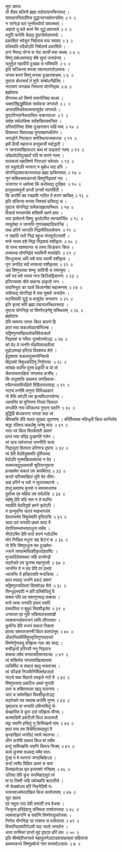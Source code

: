 सूत उवाच  
तौ वीक्ष्य बलिनौ ब्रह्मा तदोपायानचिन्तयत् ।  
सामदानभिदादींश्च युद्धान्तान्सर्वतन्त्रवित् ॥ १ ॥  
न जानेऽहं बलं नूनमेतयोर्वा यथातथम् ।  
अज्ञाते तु बले कामं नैव युद्धं प्रशस्यते ॥ २ ॥  
स्तुतिं करोमि चेदद्य दुष्टयोर्मदमत्तयोः ।  
प्रकाशितं भवेन्नूनं निर्बलत्वं मया स्वयम् ॥ ३ ॥  
वधिष्यति तदैकोऽपि निर्बलत्वे प्रकाशिते ।  
दानं नैवाद्य योग्यं वा भेदः कार्यो मया कथम् ॥ ४ ॥  
विष्णुं प्रबोधयाम्यद्य शेषे सुप्तं जनार्दनम् ।  
चतुर्भुजं महावीर्यं दुःखहा स भविष्यति ॥ ५ ॥  
इति सञ्चिन्त्य मनसा पद्मनालगतोऽब्जजः ।  
जगाम शरणं विष्णुं मनसा दुःखनाशकम् ॥ ६ ॥  
तुष्टाव बोधनार्थं तं शुभैः सम्बोधनैर्हरिम् ।  
नारायणं जगन्नाथं निस्पन्दं योगनिद्रया ॥ ७ ॥  
ब्रह्मोवाच  
दीननाथ हरे विष्णो वामनोत्तिष्ठ माधव ।  
भक्तार्तिहृद्धृषीकेश सर्वावास जगत्पते ॥ ८ ॥  
अन्तर्यामिन्नमेयात्मन्वासुदेव जगत्पते ।  
दुष्टारिनाशनैकाग्रचित्त चक्रगदाधर ॥ ९ ॥  
सर्वज्ञ सर्वलोकेश सर्वशक्तिसमन्वित ।  
उत्तिष्ठोत्तिष्ठ देवेश दुःखनाशन पाहि माम् ॥ १० ॥  
विश्वम्भर विशालाक्ष पुण्यश्रवणकीर्तन ।  
जगद्योने निराकार सर्गस्थित्यन्तकारक ॥ ११ ॥  
इमौ दैत्यौ महाराज हन्तुकामौ मदोद्धतौ ।  
न जानास्यखिलाधार कथं मां सङ्कटे गतम् ॥ १२ ॥  
उपेक्षसेऽतिदुःखार्तं यदि मां शरणं गतम् ।  
पालकत्वं महाविष्णो निराधारं भवेत्ततः ॥ १३ ॥  
एवं स्तुतोऽपि भगवान् न बुबोध यदा हरिः ।  
योगनिद्रासमाक्रान्तस्तदा ब्रह्मा ह्यचिन्तयत् ॥ १४ ॥  
नूनं शक्तिसमाक्रान्तो विष्णुर्निद्रावशं गतः ।  
जजागार न धर्मात्मा किं करोम्यद्य दुःखितः ॥ १५ ॥  
हन्तुकामावुभौ प्राप्तौ दानवौ मदगर्वितौ ।  
किं करोमि क्व गच्छामि नास्ति मे शरणं क्वचित् ॥ १६ ॥  
इति संचिन्त्य मनसा निश्चयं प्रतिपद्य च ।  
तुष्टाव योगनिद्रां तामेकाग्रहृदयस्थितः ॥ १७ ॥  
विचार्य मनसाप्येवं शक्तिर्मे रक्षणे क्षमा ।  
यया ह्यचेतनो विष्णुः कृतोऽस्ति स्पन्दवर्जितः ॥ १८ ॥  
व्यसुर्यथा न जानाति गुणाच्छब्दादिकानिह ।  
तथा हरिर्न जानाति निद्रामीलितलोचनः ॥ १९ ॥  
न जहाति यतो निद्रां बहुधा संस्तुतोऽप्यसौ ।  
मन्ये नास्य वशे निद्रा निद्रयायं वशीकृतः ॥ २० ॥  
यो यस्य वशमापन्तः स तस्य किङ्करः किल ।  
तस्माच्च योगनिद्रेयं स्वामिनी मापतेर्हरेः ॥ २१ ॥  
सिन्धुजाया अपि वशे यया स्वामी वशीकृतः ।  
नूनं जगदिदं सर्वं भगवत्या वशीकृतम् ॥ २२ ॥  
अहं विष्णुस्तथा शम्भुः सावित्री च रमाप्युमा ।  
सर्वे वयं वशे यस्या नात्र किञ्चिद्विचारणा ॥ २३ ॥  
हरिरप्यवशः शेते यथान्यः प्राकृतो जनः ।  
ययाभिभूतः का वार्ता किलान्येषां महात्मनाम् ॥ २४ ॥  
स्तौम्यद्य योगनिद्रां वै यया मुक्तो जनार्दनः ।  
घटयिष्यति युद्धे च वासुदेवः सनातनः ॥ २५ ॥  
इति कृत्वा मतिं ब्रह्मा पद्मनालस्थितस्तदा ।  
तुष्टाव योगनिद्रां तां विष्णोरङ्गेषु संस्थिताम् ॥ २६ ॥  
ब्रह्मोवाच  
देवि त्वमस्य जगतः किल कारणं हि  
     ज्ञातं मया सकलवेदवचोभिरम्ब ।  
यद्विष्णुरप्यखिललोकविवेककर्ता  
     निद्रावशं च गमितः पुरुषोत्तमोऽद्य ॥ २७ ॥  
को वेद ते जननि मोहविलासलीलां  
     मूढोऽस्म्यहं हरिरयं विवशश्च शेते ।  
ईदृक्तया सकलभूतमनोनिवासे  
     विद्वत्तमो विबुधकोटिषु निर्गुणायाः ॥ २८ ॥  
सांख्या वदन्ति पुरुषं प्रकृतिं च यां तां  
     चैतन्यभावरहितां जगतश्च कर्त्रीम् ।  
किं तादृशासि कथमत्र जगन्निवास-  
     श्चैतन्यताविरहितो विहितस्त्वयाद्य ॥ २९ ॥  
नाट्यं तनोषि सगुणा विविधप्रकारं  
     नो वेत्ति कोऽपि तव कृत्यविधानयोगम् ।  
ध्यायन्ति यां मुनिगणा नियतं त्रिकालं  
     सन्ध्येति नाम परिकल्प्य गुणान् भवानि ॥ ३० ॥  
बुद्धिर्हि बोधकरणा जगतां सदा त्वं  
     श्रीश्चासि देवि सततं सुखदा सुराणाम् ।
कीर्तिस्तथा मतिधृती किल कान्तिरेव  
     श्रद्धा रतिश्च सकलेषु जनेषु मातः ॥ ३१ ॥  
नातः परं किल वितर्कशतैः प्रमाणं  
     प्राप्तं मया यदिह दुःखगतिं गतेन ।  
त्वं चात्र सर्वजगतां जननीति सत्यं  
     निद्रालुतां वितरता हरिणात्र दृष्टम् ॥ ३२ ॥  
त्वं देवि वेदविदुषामपि दुर्विभाव्या  
     वेदोऽपि नूनमखिलार्थतया न वेद ।  
यस्मात्त्वदुद्‌भवमसौ श्रुतिराप्नुवाना  
     प्रत्यक्षमेव सकलं तव कार्यमेतत् ॥ ३३ ॥  
कस्ते चरित्रमखिलं भुवि वेद धीमा-  
     न्नाहं हरिर्न च भवो न सुरास्तथान्ये ।  
ज्ञातुं क्षमाश्च मुनयो न ममात्मजाश्च  
     दुर्वाच्य एव महिमा तव सर्वलोके ॥ ३४ ॥  
यज्ञेषु देवि यदि नाम न ते वदन्ति  
     स्वाहेति वेदविदुषो हवने कृतेऽपि ।  
न प्राप्नुवन्ति सततं मखभागधेयं  
     देवास्त्वमेव विबुधेष्वपि वृत्तिदासि ॥ ३५ ॥  
त्राता वयं भगवति प्रथमं त्वया वै  
     देवारिसम्भवभयादधुना तथैव ।  
भीतोऽस्मि देवि वरदे शरणं गतोऽस्मि  
     घोरं निरीक्ष्य मधुना सह कैटभं च ॥ ३६ ॥  
नो वेत्ति विष्णुरधुना मम दुःखमेत-  
     ज्जाने त्वयात्मविवशीकृतदेहयष्टिः ।  
मुञ्चादिदेवमथवा जहि दानवेन्द्रौ  
     यद्‌रोचते तव कुरुष्व महानुभावे ॥ ३७ ॥  
जानन्ति ये न तव देवि परं प्रभावं  
     ध्यायन्ति ते हरिहरावपि मन्दचित्ताः ।  
ज्ञातं मयाद्य जननि प्रकटं प्रमाणं  
     यद्विष्णुरप्यतितरां विवशोऽथ शेते ॥ ३८ ॥  
सिन्धूद्‌भवापि न हरिं प्रतिबोधितुं वै  
     शक्ता पतिं तव वशानुगमद्य शक्त्या ।  
मन्ये त्वया भगवति प्रसभं रमापि  
     प्रस्वापिता न बुबुधे विवशीकृतेव ॥ ३९ ॥  
धन्यास्त एव भुवि भक्तिपरास्तवांघ्रौ  
     त्यक्त्वान्यदेवभजनं त्वयि लीनभावाः ।  
कुर्वन्ति देवि भजनं सकलं निकामं  
     ज्ञात्वा समस्तजननीं किल कामधेनुम् ॥ ४० ॥  
धीकान्तिकीर्तिशुभवृत्तिगुणादयस्ते  
     विष्णोर्गुणास्तु परिहृत्य गताः क्व चाद्य ।  
बन्दीकृतो हरिरसौ ननु निद्रयात्र  
     शक्त्या तवैव भगवत्यतिमानवत्याः ॥ ४१ ॥  
त्वं शक्तिरेव जगतामखिलप्रभावा  
     त्वन्निर्मितं च सकलं खलु भावमात्रम् ।  
त्वं क्रीडसे निजविनिर्मितमोहजाले  
     नाट्ये यथा विहरते स्वकृते नटो वै ॥ ४२ ॥  
विष्णुस्त्वया प्रकटितः प्रथमं युगादौ  
     दत्ता च शक्तिरमला खलु पालनाय ।  
त्रातं च सर्वमखिलं विवशीकृतोऽद्य  
     यद्‌रोचते तव तथाम्ब करोषि नूनम् ॥ ४३ ॥  
सृष्ट्वात्र मां भगवति प्रविनाशितुं चे-  
     न्नेच्छास्ति ते कुरु दयां परिहृत्य मौनम् ।  
कस्मादिमौ प्रकटितौ किल कालरूपौ  
     यद्वा भवानि हसितुं नु किमिच्छसे माम् ॥ ४४ ॥  
ज्ञातं मया तव विचेष्टितमद्‌भुतं वै  
     कृत्वाखिलं जगदिदं रमसे स्वतन्त्रा ।  
लीनं करोषि सकलं किल मां तथैव  
     हन्तुं त्वमिच्छसि भवानि किमत्र चित्रम् ॥ ४५ ॥  
कामं कुरुष्व वधमद्य ममैव मात-  
     र्दुःखं न मे मरणजं जगदम्बिकेऽत्र ।  
कर्ता त्वयैव विहितः प्रथमं स चायं  
     दैत्याहतोऽथ मृत इत्ययशो गरिष्ठम् ॥ ४६ ॥  
उत्तिष्ठ देवि कुरु रूपमिहाद्‌भुतं त्वं  
     मां वा त्विमौ जहि यथेच्छसि बाललीले ।  
नो चेत्प्रबोधय हरिं निहनेदिमौ य-  
     स्त्वत्साध्यमेतदखिलं किल कार्यजातम् ॥ ४७ ॥  
सूत उवाच  
एवं स्तुता तदा देवी तामसी तत्र वेधसा ।  
निःसृत्य हरिदेहात्तु संस्थिता पार्श्वतस्तदा ॥ ४८ ॥  
त्यक्त्वाङ्गानि च सर्वाणि विष्णोरतुलतेजसः ।  
निर्गता योगनिद्रा सा नाशाय च तयोस्तदा ॥ ४९ ॥  
विस्पन्दितशरीरोऽसौ यदा जातो जनार्दनः ।  
धाता परमिकां प्राप्तो मुदं दृष्ट्वा हरिं ततः ॥ ५० ॥  
इति श्रीमद्देवीभागवते महापुराणेऽष्टादशसाहस्र्यां सहितायां  
प्रथमस्कन्धे विष्णुप्रबोधो नाम सप्तमोऽध्यायः ॥ ७ ॥
